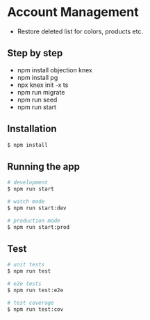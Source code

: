 # Account Management
- Restore deleted list for colors, products etc.
## Step by step

- npm install objection knex
- npm install pg
- npx knex init -x ts
- npm run migrate
- npm run seed
- npm run start

## Installation

```bash
$ npm install
```

## Running the app

```bash
# development
$ npm run start

# watch mode
$ npm run start:dev

# production mode
$ npm run start:prod
```

## Test

```bash
# unit tests
$ npm run test

# e2e tests
$ npm run test:e2e

# test coverage
$ npm run test:cov
```
